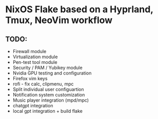 # NixOS Flake based on a Hyprland, Tmux, NeoVim workflow

## TODO:

- Firewall module
- Virtualization module
- Pen-test tool module
- Security / PAM / Yubikey module
- Nvidia GPU testing and configuration
- Firefox vim keys
- rofi - fix calc, clipmenu, mpc
- Split individual user configuartion
- Notification system customization
- Music player integration (mpd/mpc)
- chatgpt integration
- local gpt integration + build flake

